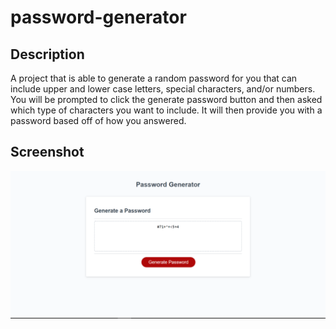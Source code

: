 # password-generator
## Description
A project that is able to generate a random password for you that can include upper and lower case letters, special characters, and/or numbers.  You will be prompted to click the generate password button and then asked which type of characters you want to include.  It will then provide you with a password based off of how you answered.

## Screenshot
![](assets\Capture.PNG)